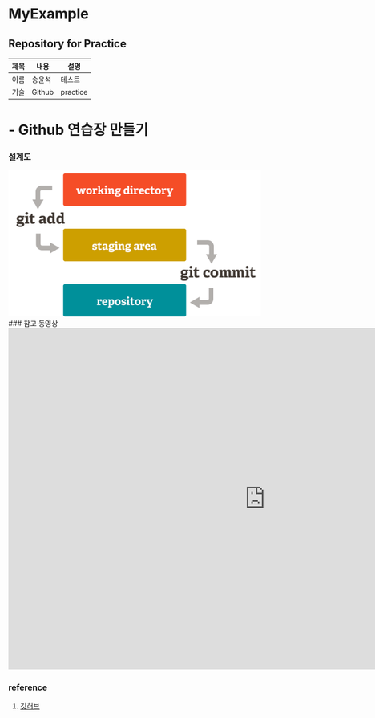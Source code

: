 # MyExample

## Repository for Practice

|제목|내용|설명|
|------|---|---|
|이름|송윤석|테스트|
|기술|Github|practice|
# - Github 연습장 만들기
### 설계도
<img src = "123.jpg" />
### 참고 동영상
<iframe width="1024" height="680" src="https://www.youtube.com/embed/Fley6IFhlC8" title="Git, Github의 개념과 초간단 깃허브 코드 올리기" frameborder="0" allow="accelerometer; autoplay; clipboard-write; encrypted-media; gyroscope; picture-in-picture; web-share" referrerpolicy="strict-origin-when-cross-origin" allowfullscreen></iframe>

### reference
1. [깃허브](https://github.com)
